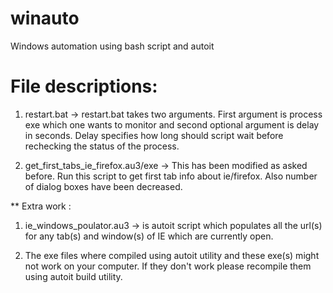 winauto
=======

Windows automation using bash script and autoit

# File descriptions:
1. restart.bat -> restart.bat takes two arguments. First argument is process exe which one wants to monitor and second optional argument is delay in seconds. Delay specifies how long should script wait before rechecking the status of the process. 

2. get_first_tabs_ie_firefox.au3/exe -> This has been modified as asked before. Run this script to get first tab info about ie/firefox. Also number of dialog boxes have been decreased.

** Extra work :
1. ie_windows_poulator.au3 -> is autoit script which populates all the url(s) for any tab(s)
	and window(s) of IE which are currently open.
	
	
4. The exe files where compiled using autoit utility and these exe(s) might not work on your
	computer. If they don't work please recompile them using autoit build utility.
